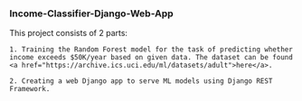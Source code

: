 <b> <h3> Income-Classifier-Django-Web-App </h3> </b>

  This project consists of 2 parts:
  
    1. Training the Random Forest model for the task of predicting whether income exceeds $50K/year based on given data. The dataset can be found <a href="https://archive.ics.uci.edu/ml/datasets/adult">here</a>.
    
    2. Creating a web Django app to serve ML models using Django REST Framework.
  
